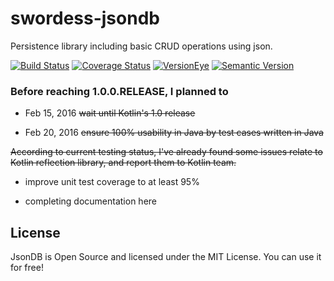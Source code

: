 # swordess-jsondb
Persistence library including basic CRUD operations using json.

[![Build Status](https://travis-ci.org/xingyuli/swordess-jsondb.svg?branch=master)](https://travis-ci.org/xingyuli/swordess-jsondb)
[![Coverage Status](https://coveralls.io/repos/github/xingyuli/swordess-jsondb/badge.svg?branch=master)](https://coveralls.io/github/xingyuli/swordess-jsondb?branch=master)
[![VersionEye](https://www.versioneye.com/user/projects/56c74256ef3f98000e830cb2/badge.svg)](https://www.versioneye.com/user/projects/56c74256ef3f98000e830cb2?child=summary)
[![Semantic Version](https://img.shields.io/sem%20ver/v2.0.0.png)](http://semver.org/spec/v2.0.0.html)

### Before reaching 1.0.0.RELEASE, I planned to

- Feb 15, 2016 <del>wait until Kotlin's 1.0 release</del>

- Feb 20, 2016 <del>ensure 100% usability in Java by test cases written in Java</del>

<del>According to current testing status, I've already found some issues relate to Kotlin reflection library, and report them to Kotlin team.</del>

- improve unit test coverage to at least 95%

- completing documentation here

## License

JsonDB is Open Source and licensed under the MIT License. You can use it for free!
